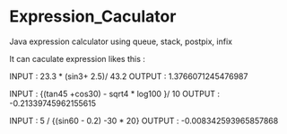 # Expression_Caculator
Java expression calculator using queue, stack, postpix, infix

It can caculate expression likes this :

INPUT : 23.3 *  (sin3+ 2.5)/ 43.2
OUTPUT : 1.3766071245476987

INPUT : {(tan45  +cos30) - sqrt4 * log100   }/   10
OUTPUT : -0.21339745962155615

INPUT : 5 / {(sin60 - 0.2) -30 * 20}
OUTPUT : -0.008342593965857868
